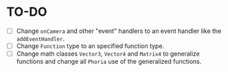 # TO-DO

- [ ] Change `onCamera` and other "event" handlers to an event handler like the `addEventHandler`.
- [ ] Change `Function` type to an specified function type.
- [ ] Change math classes `Vector3`, `Vector4` and `Matrix4` to generalize functions and change all `Phoria` use of the generalized functions.
